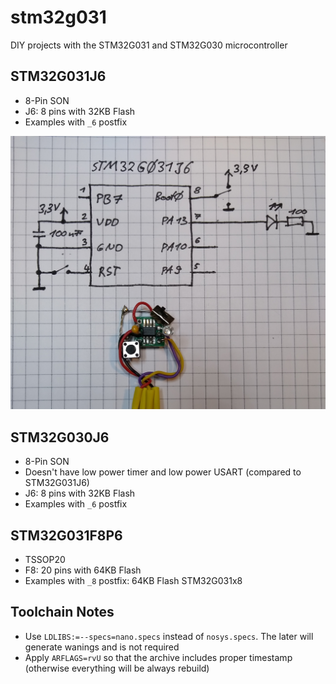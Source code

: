 # stm32g031
DIY projects with the STM32G031 and STM32G030 microcontroller

## STM32G031J6
 * 8-Pin SON
 * J6: 8 pins with 32KB Flash
 * Examples with `_6` postfix

 ![stm32g031j6.jpg](stm32g031j6.jpg) 

## STM32G030J6
 * 8-Pin SON
 * Doesn't have low power timer and low power USART (compared to STM32G031J6)
 * J6: 8 pins with 32KB Flash
 * Examples with `_6` postfix
 

## STM32G031F8P6
 * TSSOP20
 * F8: 20 pins with 64KB Flash
 * Examples with `_8` postfix: 64KB Flash STM32G031x8
 
## Toolchain Notes
 * Use `LDLIBS:=--specs=nano.specs` instead of `nosys.specs`. The later will generate wanings and is not required
 * Apply `ARFLAGS=rvU` so that the archive includes proper timestamp (otherwise everything will be always rebuild)
 